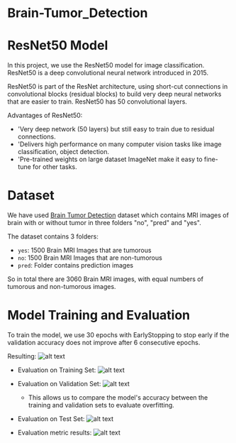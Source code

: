 # Brain-Tumor_Detection

# ResNet50 Model
In this project, we use the ResNet50 model for image classification. ResNet50 is a deep convolutional neural network introduced in 2015.

ResNet50 is part of the ResNet architecture, using short-cut connections in convolutional blocks (residual blocks) to build very deep neural networks that are easier to train. ResNet50 has 50 convolutional layers.

Advantages of ResNet50:

- 'Very deep network (50 layers) but still easy to train due to residual connections.
- 'Delivers high performance on many computer vision tasks like image classification, object detection.
- 'Pre-trained weights on large dataset ImageNet make it easy to fine-tune for other tasks.

# Dataset
We have used [Brain Tumor Detection](https://www.kaggle.com/datasets/ahmedhamada0/brain-tumor-detection) dataset which contains MRI images of brain with or without tumor in three folders "no", "pred" and "yes".

The dataset contains 3 folders: 

- `yes`: 1500 Brain MRI Images that are tumorous
- `no`: 1500 Brain MRI Images that are non-tumorous
- `pred`: Folder contains prediction images

So in total there are 3060 Brain MRI images, with equal numbers of tumorous and non-tumorous images.

# Model Training and Evaluation
To train the model, we use 30 epochs with EarlyStopping to stop early if the validation accuracy does not improve after 6 consecutive epochs.

Resulting:
![alt text](image-2.png)

- Evaluation on Training Set:
![alt text](image-3.png)

- Evaluation on Validation Set:
![alt text](image-4.png)

    - This allows us to compare the model's accuracy between the training and validation sets to evaluate overfitting.

- Evaluation on Test Set:
![alt text](image-5.png)

- Evaluation metric results:
![alt text](image-6.png)
